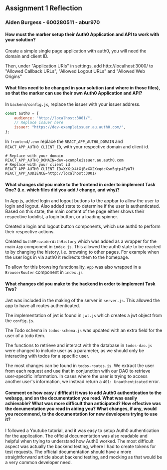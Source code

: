 ## Assignment 1 Reflection

### Aiden Burgess - 600280511 - abur970

#### How must the marker setup their Auth0 Application and API to work with your solution?

Create a simple single page application with auth0, you will need the domain and client ID.

Then, under "Application URIs" in settings, add http://localhost:3000/ to "Allowed Callback URLs", "Allowed Logout URLs" and "Allowed Web Origins"

#### What files need to be changed in your solution (and where in those files), so that the marker can use their own Auth0 Application and API?

In `backend/config.js`, replace the issuer with your issuer address.

```javascript
const auth0 = {
	audience: "http://localhost:3001/",
	// Replace issuer here
	issuer: "https://dev-exampleissuer.au.auth0.com/",
};
```

In `frontend/.env` replace the `REACT_APP_AUTH0_DOMAIN` and `REACT_APP_AUTH0_CLIENT_ID`, with your respective domain and client id.

```
# Replace with your domain
REACT_APP_AUTH0_DOMAIN=dev-exampleissuer.au.auth0.com
# Replace with your client id
REACT_APP_AUTH0_CLIENT_ID=XXXiX4tXjBxXX2XxqdcXsm5qtp4EyWTt
REACT_APP_AUDIENCE=http://localhost:3001/
```

#### What changes did you make to the frontend in order to implement Task One? (i.e. which files did you add / change, and why)?

In App.js, added login and logout buttons to the appbar to allow the user to login and logout. Also added state to determine if the user is authenticated. Based on this state, the main content of the page either shows their respective todolist, a login button, or a loading spinner.

Created a login and logout button components, which use auth0 to perform their respective actions.

Created `Auth0ProviderWithHistory` which was added as a wrapper for the main `App` component in `index.js`. This allowed the auth0 state to be reacted to by changing the history, i.e. browsing to other pages. For example when the user logs in via auth0 it redirects them to the homepage.

To allow for this browsing functionality, `App` was also wrapped in a `BrowserRouter` component in `index.js`

#### What changes did you make to the backend in order to implement Task Two?

Jwt was included in the making of the server in `server.js`. This allowed the app to have all routes authenticated.

The implementation of jwt is found in `jwt.js` which creates a jwt object from the `config.js`. 

The Todo schema in `todos-schema.js` was updated with an extra field for the user of a todo item.

The functions to retrieve and interact with the database in `todos-dao.js` were changed to include user as a parameter, as we should only be interacting with todos for a specific user.

The most changes can be found in `todos-routes.js`.  We extract the user from each request and use that in conjunction with our DAO to retrieve user-specific information. In cases where the user is trying to access another user's information, we instead return a `401: Unauthenticated` error.

#### Comment on how easy / difficult it was to add Auth0 authentication to the webapp, and on the documentation you read. What was easily achievable? What was more difficult than anticipated? How effective was the documentation you read in aiding you? What changes, if any, would you recommend, to the documentation for new developers trying to use it?

I followed a Youtube tutorial, and it was easy to setup Auth0 authentication for the application. The official documentation was also readable and helpful when trying to understand how Auth0 worked. The most difficult aspect was actually the backend testing, where I had to create tokens for test requests. The official documentation should have a more straightforward article about backend testing, and mocking as that would be a very common developer need.